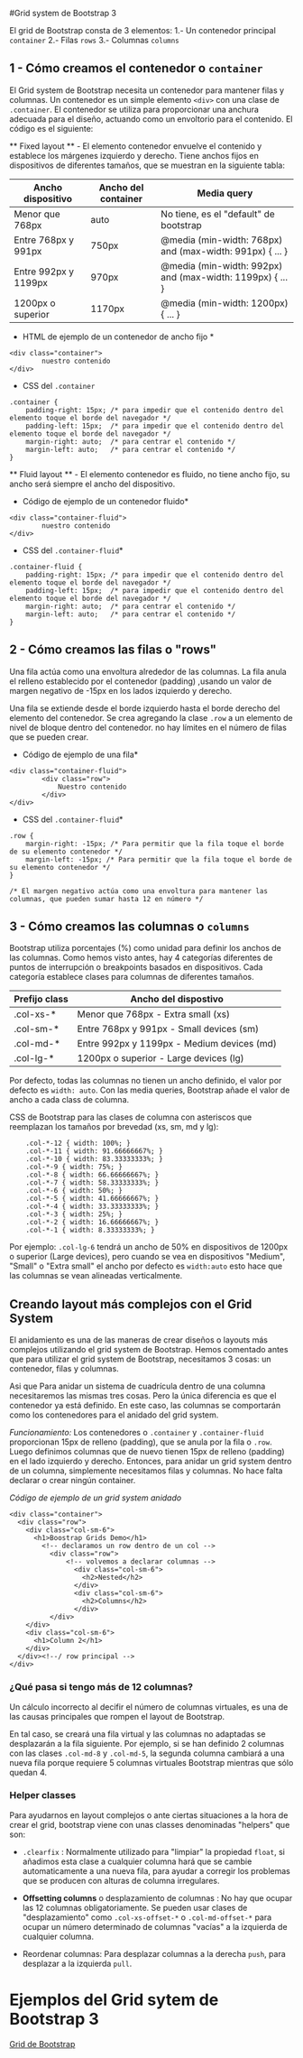#Grid system de Bootstrap 3

El grid de Bootstrap consta de 3 elementos:
1.- Un contenedor principal `container`
2.- Filas `rows`
3.- Columnas `columns`


## 1 - Cómo creamos el contenedor o `container`

El Grid system de Bootstrap necesita un contenedor para mantener filas y columnas. Un contenedor es un simple elemento `<div>` con una clase de `.container`. El contenedor se utiliza para proporcionar una anchura adecuada para el diseño, actuando como un envoltorio para el contenido. El código es el siguiente:

** Fixed layout ** - El elemento contenedor envuelve el contenido y establece los márgenes izquierdo y derecho. Tiene anchos fijos en dispositivos de diferentes tamaños, que se muestran en la siguiente tabla:

 Ancho dispositivo | Ancho del container | Media query
-------------------| ------------------- | -----------
Menor que 768px | auto | No tiene, es el "default" de bootstrap
Entre 768px y 991px | 750px | @media (min-width: 768px) and (max-width: 991px) { ... }
Entre 992px y 1199px | 970px | @media (min-width: 992px) and (max-width: 1199px) { ... }
1200px o superior | 1170px | @media (min-width: 1200px) { ... }


* HTML de ejemplo de un contenedor de ancho fijo *

```
<div class="container">
		nuestro contenido 
</div>
```

* CSS del `.container`

```
.container {
	padding-right: 15px; /* para impedir que el contenido dentro del elemento toque el borde del navegador */
	padding-left: 15px;  /* para impedir que el contenido dentro del elemento toque el borde del navegador */ 
	margin-right: auto;  /* para centrar el contenido */
	margin-left: auto;   /* para centrar el contenido */
}
```


** Fluid layout ** - El elemento contenedor es fluido, no tiene ancho fijo, su ancho será siempre el ancho del dispositivo. 

* Código de ejemplo de un contenedor fluido*

```
<div class="container-fluid">
		nuestro contenido 
</div>
```

* CSS del `.container-fluid`*

```
.container-fluid {
	padding-right: 15px; /* para impedir que el contenido dentro del elemento toque el borde del navegador */
	padding-left: 15px;  /* para impedir que el contenido dentro del elemento toque el borde del navegador */ 
	margin-right: auto;  /* para centrar el contenido */
	margin-left: auto;   /* para centrar el contenido */
}
```


## 2 - Cómo creamos las filas o "rows"

Una fila actúa como una envoltura alrededor de las columnas. La fila anula el relleno establecido por el contenedor (padding) ,usando un valor de margen negativo de -15px en los lados izquierdo y derecho.

Una fila se extiende desde el borde izquierdo hasta el borde derecho del elemento del contenedor. Se crea agregando la clase `.row` a un elemento de nivel de bloque dentro del contenedor. no hay límites en el número de filas que se pueden crear.

* Código de ejemplo de una fila*

```
<div class="container-fluid">
		<div class="row">
			Nuestro contenido
		</div>
</div>
```

* CSS del `.container-fluid`* 

```
.row {
	margin-right: -15px; /* Para permitir que la fila toque el borde de su elemento contenedor */
	margin-left: -15px; /* Para permitir que la fila toque el borde de su elemento contenedor */
}

/* El margen negativo actúa como una envoltura para mantener las columnas, que pueden sumar hasta 12 en número */
```



## 3 - Cómo creamos las columnas o `columns`

Bootstrap utiliza porcentajes (%) como unidad para definir los anchos de las columnas. Como hemos visto antes, hay 4 categorías diferentes de puntos de interrupción o breakpoints basados en dispositivos. Cada categoría establece clases para columnas de diferentes tamaños.


Prefijo class | Ancho del dispostivo
--------------| -------------------
.col-xs-* | Menor que 768px - Extra small (xs)
.col-sm-* | Entre 768px y 991px - Small devices (sm)
.col-md-* | Entre 992px y 1199px - Medium devices (md)
.col-lg-* | 1200px o superior - Large devices (lg)

Por defecto, todas las columnas no tienen un ancho definido, el valor por defecto es `width: auto`. 
Con las media queries, Bootstrap añade el valor de ancho a cada class de columna.

CSS de Bootstrap para las clases de columna con asteriscos que reemplazan los tamaños por brevedad (xs, sm, md y lg):

```
	.col-*-12 { width: 100%; }
	.col-*-11 { width: 91.66666667%; }
	.col-*-10 { width: 83.33333333%; }
	.col-*-9 { width: 75%; }
	.col-*-8 { width: 66.66666667%; }
	.col-*-7 { width: 58.33333333%; }
	.col-*-6 { width: 50%; }
	.col-*-5 { width: 41.66666667%; }
	.col-*-4 { width: 33.33333333%; }
	.col-*-3 { width: 25%; }
	.col-*-2 { width: 16.66666667%; }
	.col-*-1 { width: 8.33333333%; }

```

Por ejemplo: `.col-lg-6` tendrá un ancho de 50% en dispositivos de 1200px o superior (Large devices), pero cuando se vea en dispositivos "Medium", "Small" o "Extra small" el ancho por defecto es `width:auto` esto hace que las columnas se vean alineadas verticalmente.


## Creando layout más complejos con el Grid System

El anidamiento es una de las maneras de crear diseños o layouts más complejos utilizando el grid system de Bootstrap. 
Hemos comentado antes que para utilizar el grid system de Bootstrap, necesitamos 3 cosas: un contenedor, filas y columnas. 

Asi que Para anidar un sistema de cuadrícula dentro de una columna necesitaremos las mismas tres cosas. Pero la única diferencia es que el contenedor ya está definido. 
En este caso, las columnas se comportarán como los contenedores para el anidado del grid system.

*Funcionamiento:* Los contenedores o `.container` y `.container-fluid` proporcionan 15px de relleno (padding), que se anula por la fila o `.row`. Luego definimos columnas que de nuevo tienen 15px de relleno (padding) en el lado izquierdo y derecho. Entonces, para anidar un grid system dentro de un columna, simplemente necesitamos filas y columnas. 
No hace falta declarar o crear ningún container.

*Código de ejemplo de un grid system anidado*

```
<div class="container">
  <div class="row">
    <div class="col-sm-6">
      <h1>Boostrap Grids Demo</h1>
        <!-- declaramos un row dentro de un col -->
	      <div class="row">
	          <!-- volvemos a declarar columnas -->
		        <div class="col-sm-6">
		          <h2>Nested</h2>
		        </div>
		        <div class="col-sm-6">
		          <h2>Columns</h2>
		        </div>
	      </div>
    </div>
    <div class="col-sm-6">
      <h1>Column 2</h1>
    </div>
  </div><!--/ row principal -->
</div>

```

### ¿Qué pasa si tengo más de 12 columnas?

Un cálculo incorrecto al decifir el número de columnas virtuales, es una de las causas principales que rompen el layout de Bootstrap.

En tal caso, se creará una fila virtual y las columnas no adaptadas se desplazarán a la fila siguiente. Por ejemplo, si se han definido 2 columnas con las clases `.col-md-8` y `.col-md-5`, la segunda columna cambiará a una nueva fila porque requiere 5 columnas virtuales Bootstrap mientras que sólo quedan 4.

### Helper classes

Para ayudarnos en layout complejos o ante ciertas situaciones a la hora de crear el grid,  bootstrap viene con unas classes denominadas "helpers"  que son:

* `.clearfix` : Normalmente utilizado para "limpiar" la propiedad `float`, si añadimos esta clase a cualquier columna hará que se cambie automaticamente a una
nueva fila, para ayudar a corregir los problemas que se producen con alturas de columna irregulares.

* **Offsetting columns** o desplazamiento de columnas : No hay que ocupar las 12 columnas obligatoriamente. Se pueden usar clases de "desplazamiento" como `.col-xs-offset-*` o `.col-md-offset-*` para ocupar un número determinado de columnas "vacías" a la izquierda de cualquier columna.

* Reordenar columnas: Para desplazar columnas a la derecha `push`, para desplazar a la izquierda `pull`.



# Ejemplos del Grid sytem de Bootstrap 3

[Grid de Bootstrap](http://getbootstrap.com/examples/grid/)
